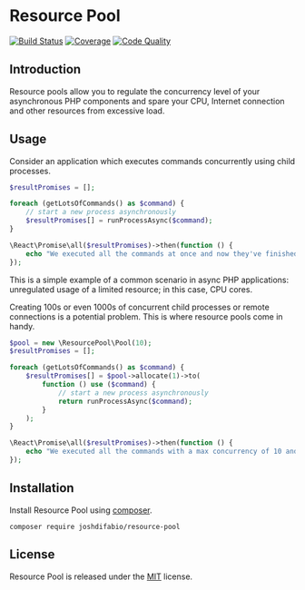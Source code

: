 # Resource Pool

[![Build Status](https://img.shields.io/travis/joshdifabio/resource-pool.svg?style=flat-square)](https://travis-ci.org/joshdifabio/resource-pool)
[![Coverage](https://img.shields.io/codecov/c/github/joshdifabio/resource-pool.svg?style=flat-square)](http://codecov.io/github/joshdifabio/resource-pool)
[![Code Quality](https://img.shields.io/scrutinizer/g/joshdifabio/resource-pool.svg?style=flat-square)](https://scrutinizer-ci.com/g/joshdifabio/resource-pool/)

## Introduction

Resource pools allow you to regulate the concurrency level of your asynchronous PHP components and spare your CPU, Internet connection and other resources from excessive load.

## Usage

Consider an application which executes commands concurrently using child processes.

```php
$resultPromises = [];

foreach (getLotsOfCommands() as $command) {
    // start a new process asynchronously
    $resultPromises[] = runProcessAsync($command);
}

\React\Promise\all($resultPromises)->then(function () {
    echo "We executed all the commands at once and now they've finished!";
});
```

This is a simple example of a common scenario in async PHP applications: unregulated usage of a limited resource; in this case, CPU cores.

Creating 100s or even 1000s of concurrent child processes or remote connections is a potential problem. This is where resource pools come in handy.

```php
$pool = new \ResourcePool\Pool(10);
$resultPromises = [];

foreach (getLotsOfCommands() as $command) {
    $resultPromises[] = $pool->allocate(1)->to(
        function () use ($command) {
            // start a new process asynchronously
            return runProcessAsync($command);
        }
    );
}

\React\Promise\all($resultPromises)->then(function () {
    echo "We executed all the commands with a max concurrency of 10 and now they've finished!";
});
```

## Installation

Install Resource Pool using [composer](https://getcomposer.org/).

```
composer require joshdifabio/resource-pool
```

## License

Resource Pool is released under the [MIT](https://github.com/joshdifabio/resource-pool/blob/master/LICENSE) license.
